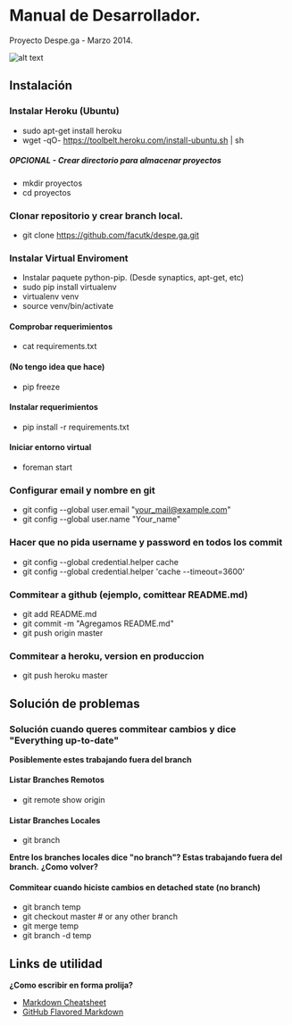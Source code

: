 # Manual de Desarrollador.
Proyecto Despe.ga - Marzo 2014.

![alt text](http://www.despe.ga/static/logo.png)

## Instalación

### Instalar Heroku (Ubuntu)
* sudo apt-get install heroku
* wget -qO- https://toolbelt.heroku.com/install-ubuntu.sh | sh

##### OPCIONAL - Crear directorio para almacenar proyectos
* mkdir proyectos
* cd proyectos

### Clonar repositorio y crear branch local.
* git clone https://github.com/facutk/despe.ga.git

### Instalar Virtual Enviroment
* Instalar paquete python-pip. (Desde synaptics, apt-get, etc)
* sudo pip install virtualenv
* virtualenv venv
* source venv/bin/activate

#### Comprobar requerimientos
* cat requirements.txt

#### (No tengo idea que hace)
* pip freeze

#### Instalar requerimientos
* pip install -r requirements.txt

#### Iniciar entorno virtual
* foreman start

### Configurar email y nombre en git
* git config --global user.email "your_mail@example.com"
* git config --global user.name "Your_name"

### Hacer que no pida username y password en todos los commit
* git config --global credential.helper cache
* git config --global credential.helper 'cache --timeout=3600'

### Commitear a github (ejemplo, comittear README.md)
* git add README.md
* git commit -m "Agregamos README.md"
* git push origin master

### Commitear a heroku, version en produccion
* git push heroku master

## Solución de problemas

### Solución cuando queres commitear cambios y dice "Everything up-to-date"
**Posiblemente estes trabajando fuera del branch**

#### Listar Branches Remotos
* git remote show origin

#### Listar Branches Locales
* git branch

**Entre los branches locales dice "no branch"? Estas trabajando fuera del branch.**
**¿Como volver?**

#### Commitear cuando hiciste cambios en detached state (no branch)
* git branch temp
* git checkout master # or any other branch
* git merge temp
* git branch -d temp

## Links de utilidad

**¿Como escribir en forma prolija?**
* [Markdown Cheatsheet](https://github.com/adam-p/markdown-here/wiki/Markdown-Cheatsheet)
* [GitHub Flavored Markdown](https://help.github.com/articles/github-flavored-markdown)
